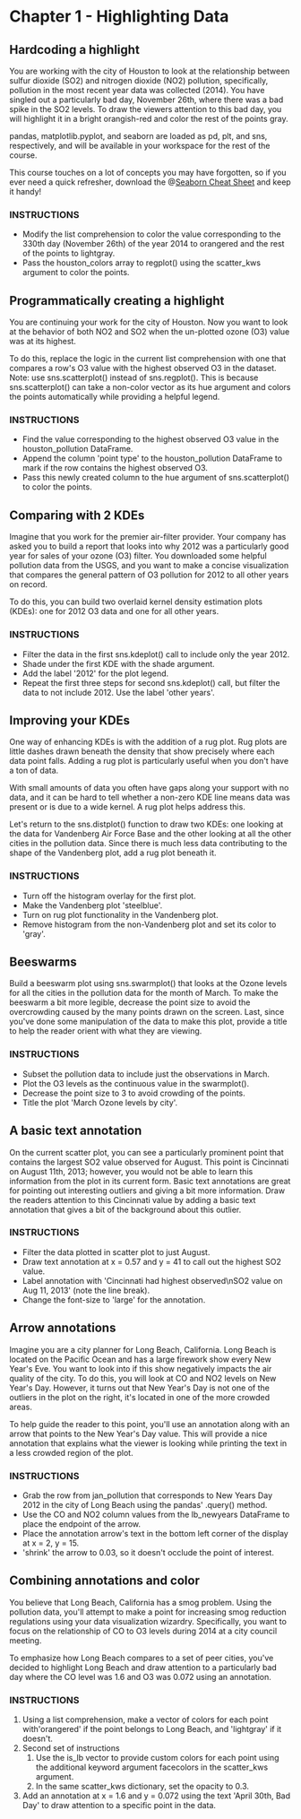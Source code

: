 # Chapter 1 - Highlighting Data

## Hardcoding a highlight

You are working with the city of Houston to look at the relationship between sulfur dioxide (SO2) and nitrogen dioxide (NO2) pollution, specifically, pollution in the most recent year data was collected (2014). You have singled out a particularly bad day, November 26th, where there was a bad spike in the SO2 levels. To draw the viewers attention to this bad day, you will highlight it in a bright orangish-red and color the rest of the points gray.

pandas, matplotlib.pyplot, and seaborn are loaded as pd, plt, and sns, respectively, and will be available in your workspace for the rest of the course.

This course touches on a lot of concepts you may have forgotten, so if you ever need a quick refresher, download the @[Seaborn Cheat Sheet](https://datacamp-community-prod.s3.amazonaws.com/f9f06e72-519a-4722-9912-b5de742dbac4) and keep it handy!

### INSTRUCTIONS
- Modify the list comprehension to color the value corresponding to the 330th day (November 26th) of the year 2014 to orangered and the rest of the points to lightgray.
- Pass the houston_colors array to regplot() using the scatter_kws argument to color the points.

## Programmatically creating a highlight
You are continuing your work for the city of Houston. Now you want to look at the behavior of both NO2 and SO2 when the un-plotted ozone (O3) value was at its highest.

To do this, replace the logic in the current list comprehension with one that compares a row's O3 value with the highest observed O3 in the dataset. Note: use sns.scatterplot() instead of sns.regplot(). This is because sns.scatterplot() can take a non-color vector as its hue argument and colors the points automatically while providing a helpful legend.

### INSTRUCTIONS
- Find the value corresponding to the highest observed O3 value in the houston_pollution DataFrame.
- Append the column 'point type' to the houston_pollution DataFrame to mark if the row contains the highest observed O3.
- Pass this newly created column to the hue argument of sns.scatterplot() to color the points.

## Comparing with 2 KDEs
Imagine that you work for the premier air-filter provider. Your company has asked you to build a report that looks into why 2012 was a particularly good year for sales of your ozone (O3) filter. You downloaded some helpful pollution data from the USGS, and you want to make a concise visualization that compares the general pattern of O3 pollution for 2012 to all other years on record.

To do this, you can build two overlaid kernel density estimation plots (KDEs): one for 2012 O3 data and one for all other years.

### INSTRUCTIONS
- Filter the data in the first sns.kdeplot() call to include only the year 2012.
- Shade under the first KDE with the shade argument.
- Add the label '2012' for the plot legend.
- Repeat the first three steps for second sns.kdeplot() call, but filter the data to not include 2012. Use the label 'other years'.

## Improving your KDEs
One way of enhancing KDEs is with the addition of a rug plot. Rug plots are little dashes drawn beneath the density that show precisely where each data point falls. Adding a rug plot is particularly useful when you don't have a ton of data.

With small amounts of data you often have gaps along your support with no data, and it can be hard to tell whether a non-zero KDE line means data was present or is due to a wide kernel. A rug plot helps address this.

Let's return to the sns.distplot() function to draw two KDEs: one looking at the data for Vandenberg Air Force Base and the other looking at all the other cities in the pollution data. Since there is much less data contributing to the shape of the Vandenberg plot, add a rug plot beneath it.

### INSTRUCTIONS
- Turn off the histogram overlay for the first plot.
- Make the Vandenberg plot 'steelblue'.
- Turn on rug plot functionality in the Vandenberg plot.
- Remove histogram from the non-Vandenberg plot and set its color to 'gray'.

## Beeswarms
Build a beeswarm plot using sns.swarmplot() that looks at the Ozone levels for all the cities in the pollution data for the month of March. To make the beeswarm a bit more legible, decrease the point size to avoid the overcrowding caused by the many points drawn on the screen. Last, since you've done some manipulation of the data to make this plot, provide a title to help the reader orient with what they are viewing.

### INSTRUCTIONS
- Subset the pollution data to include just the observations in March.
- Plot the O3 levels as the continuous value in the swarmplot().
- Decrease the point size to 3 to avoid crowding of the points.
- Title the plot 'March Ozone levels by city'.

## A basic text annotation
On the current scatter plot, you can see a particularly prominent point that contains the largest SO2 value observed for August. This point is Cincinnati on August 11th, 2013; however, you would not be able to learn this information from the plot in its current form. Basic text annotations are great for pointing out interesting outliers and giving a bit more information. Draw the readers attention to this Cincinnati value by adding a basic text annotation that gives a bit of the background about this outlier.

### INSTRUCTIONS
- Filter the data plotted in scatter plot to just August.
- Draw text annotation at x = 0.57 and y = 41 to call out the highest SO2 value.
- Label annotation with 'Cincinnati had highest observed\nSO2 value on Aug 11, 2013' (note the line break).
- Change the font-size to 'large' for the annotation.

## Arrow annotations
Imagine you are a city planner for Long Beach, California. Long Beach is located on the Pacific Ocean and has a large firework show every New Year's Eve. You want to look into if this show negatively impacts the air quality of the city. To do this, you will look at CO and NO2 levels on New Year's Day. However, it turns out that New Year's Day is not one of the outliers in the plot on the right, it's located in one of the more crowded areas.

To help guide the reader to this point, you'll use an annotation along with an arrow that points to the New Year's Day value. This will provide a nice annotation that explains what the viewer is looking while printing the text in a less crowded region of the plot.

### INSTRUCTIONS
- Grab the row from jan_pollution that corresponds to New Years Day 2012 in the city of Long Beach using the pandas' .query() method.
- Use the CO and NO2 column values from the lb_newyears DataFrame to place the endpoint of the arrow.
- Place the annotation arrow's text in the bottom left corner of the display at x = 2, y = 15.
- 'shrink' the arrow to 0.03, so it doesn't occlude the point of interest.

## Combining annotations and color

You believe that Long Beach, California has a smog problem. Using the pollution data, you'll attempt to make a point for increasing smog reduction regulations using your data visualization wizardry. Specifically, you want to focus on the relationship of CO to O3 levels during 2014 at a city council meeting.

To emphasize how Long Beach compares to a set of peer cities, you've decided to highlight Long Beach and draw attention to a particularly bad day where the CO level was 1.6 and O3 was 0.072 using an annotation.

### INSTRUCTIONS
1. Using a list comprehension, make a vector of colors for each point with'orangered' if the point belongs to Long Beach, and 'lightgray' if it doesn't.
2. Second set of instructions
    1. Use the is_lb vector to provide custom colors for each point using the additional keyword argument facecolors in the scatter_kws argument.
    2. In the same scatter_kws dictionary, set the opacity to 0.3.
3. Add an annotation at x = 1.6 and y = 0.072 using the text 'April 30th, Bad Day' to draw attention to a specific point in the data.
